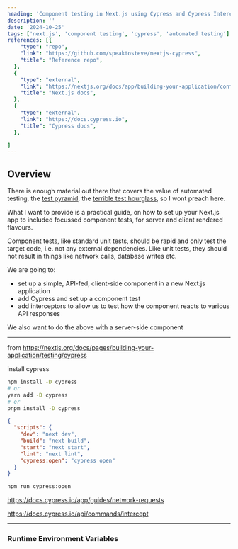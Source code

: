 ```yaml
---
heading: 'Component testing in Next.js using Cypress and Cypress Intercept'
description: ''
date: '2024-10-25'
tags: ['next.js', 'component testing', 'cypress', 'automated testing']
references: [{
    "type": "repo", 
    "link": "https://github.com/speaktosteve/nextjs-cypress",
    "title": "Reference repo",
  },
  {
    "type": "external", 
    "link": "https://nextjs.org/docs/app/building-your-application/configuring/environment-variables",
    "title": "Next.js docs",
  },
  {
    "type": "external", 
    "link": "https://docs.cypress.io",
    "title": "Cypress docs",
  },

]
---
```


## Overview

There is enough material out there that covers the value of automated testing, the [test pyramid](https://martinfowler.com/articles/practical-test-pyramid.html), the [terrible test hourglass](https://testing.googleblog.com/2020/11/fixing-test-hourglass.html), so I wont preach here.

What I want to provide is a practical guide, on how to set up your Next.js app to included focussed component tests, for server and client rendered flavours.

Component tests, like standard unit tests, should be rapid and only test the target code, i.e. not any external dependencies. Like unit tests, they should not result in things like network calls, database writes etc. 

We are going to:

- set up a simple, API-fed, client-side component in a new Next.js application
- add Cypress and set up a component test
- add interceptors to allow us to test how the component reacts to various API responses

We also want to do the above with a server-side component

---



from https://nextjs.org/docs/pages/building-your-application/testing/cypress

install cypress

```bash
npm install -D cypress
# or
yarn add -D cypress
# or
pnpm install -D cypress
```

```json
{
  "scripts": {
    "dev": "next dev",
    "build": "next build",
    "start": "next start",
    "lint": "next lint",
    "cypress:open": "cypress open"
  }
}
```


```bash
npm run cypress:open
```


https://docs.cypress.io/app/guides/network-requests

https://docs.cypress.io/api/commands/intercept




----

### Runtime Environment Variables
